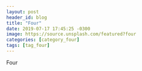 ```yaml
---
layout: post
header_id: blog
title: "Four"
date: 2019-07-17 17:45:25 -0300
image: https://source.unsplash.com/featured?four
categories: [category_four]
tags: [tag_four]
---
```


Four
